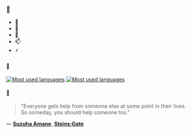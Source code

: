 ### 👋

- 🔭
- 🌱
- 💬
- 📫
- ⚡

#### 🧏

[![Most used languages](https://github-readme-stats-aynah.vercel.app/api/top-langs/?username=aynh&theme=solarized-dark&langs_count=6&layout=compact&hide_title=true)](https://github.com/anuraghazra/github-readme-stats#gh-dark-mode-only)
[![Most used languages](https://github-readme-stats-aynah.vercel.app/api/top-langs/?username=aynh&theme=solarized-light&langs_count=6&layout=compact&hide_title=true)](https://github.com/anuraghazra/github-readme-stats#gh-light-mode-only)

#### 💬

> "Everyone gets help from someone else at some point in their lives. So someday, you should help someone too."

&mdash; [**Suzuha Amane**](https://myanimelist.net/character.php?q=Suzuha%20Amane&cat=character), [**Steins;Gate**](https://myanimelist.net/search/all?q=Steins%3BGate&cat=all)
